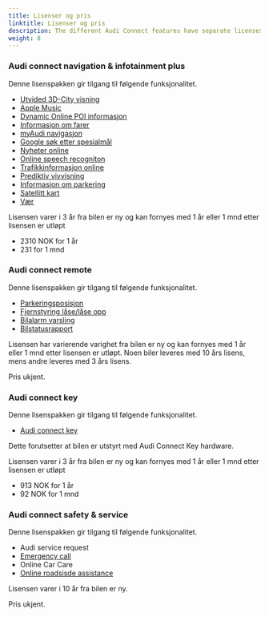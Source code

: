 ```yaml
---
title: Lisenser og pris
linktitle: Lisenser og pris
description: The different Audi Connect features have separate licenses and costs for renewal.
weight: 8
---
```

<!-- markdownlint-disable MD033 -->

### Audi connect navigation & infotainment plus

Denne lisenspakken gir tilgang til følgende funksjonalitet.

- [Utvided 3D-City visning](../navigationandinfotainment/#extended-3d-city-view)
- [Apple Music](../navigationandinfotainment/#apple-music)
- [Dynamic Online POI informasjon](../navigationandinfotainment/#expanded-special-object-view-poi)
- [Informasjon om farer](../navigationandinfotainment/#hazard-information)
- [myAudi navigasjon](../myaudi/)
- [Google søk etter spesialmål](../navigationandinfotainment/#search-for-special-goals-pois-with-voice-control)
- [Nyheter online](../navigationandinfotainment/#n|ews-online-individually)
- [Online speech recogniton](../navigationandinfotainment/#search-for-special-goals-pois-with-voice-control)
- [Trafikkinformasjon online](../navigationandinfotainment/#traffic-information-online)
- [Prediktiv vivvisning](../navigationandinfotainment/#predictive-routing)
- [Informasjon om parkering](../navigationandinfotainment/#information-about-parking-spaces)
- [Satellitt kart](../navigationandinfotainment/#google-earth-navigation)
- [Vær](../navigationandinfotainment/#weather)
  
Lisensen varer i 3 år fra bilen er ny og kan fornyes med 1 år eller 1 mnd etter lisensen er utløpt

- 2310 NOK for 1 år
- 231 for 1 mnd

### Audi connect remote

Denne lisenspakken gir tilgang til følgende funksjonalitet.

- [Parkeringsposisjon](../etronservices/#parking-position)
- [Fjernstyring låse/låse opp](../etronservices/#remote-control-of-lockingunlocking)
- [Bilalarm varsling](../etronservices/#alert-from-theft-alarm)
- [Bilstatusrapport](../etronservices/#car-status-report)

Lisensen har varierende varighet fra bilen er ny og kan fornyes med 1 år eller 1 mnd etter lisensen er utløpt. Noen biler leveres med 10 års lisens, mens andre leveres med 3 års lisens.

Pris ukjent.

### Audi connect key

Denne lisenspakken gir tilgang til følgende funksjonalitet.

- [Audi connect key](../../models/e-tron/technology/lockingsystems/#audi-connect-key-2f1)

Dette forutsetter at bilen er utstyrt med Audi Connect Key hardware.

Lisensen varer i 3 år fra bilen er ny og kan fornyes med 1 år eller 1 mnd etter lisensen er utløpt

- 913 NOK for 1 år
- 92 NOK for 1 mnd
  
### Audi connect safety & service

Denne lisenspakken gir tilgang til følgende funksjonalitet.

- Audi service request
- [Emergency call](../emergencycallandservice/#emergency-call)
- Online Car Care
- [Online roadsisde assistance](../emergencycallandservice/#online-road-service)

Lisensen varer i 10 år fra bilen er ny.

Pris ukjent.